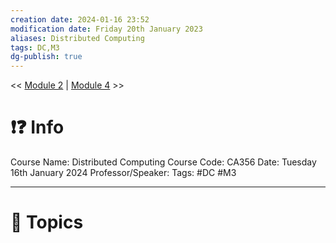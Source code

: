 ```yaml
---
creation date: 2024-01-16 23:52
modification date: Friday 20th January 2023
aliases: Distributed Computing
tags: DC,M3
dg-publish: true
---
```

<< [Module 2](Module_2.md)  | [Module 4](Module_4.md) >>

# ❗❓ Info
Course Name: Distributed Computing
Course Code: CA356
Date: Tuesday 16th January 2024
Professor/Speaker: 
Tags: #DC #M3 

---
# 📃 Topics